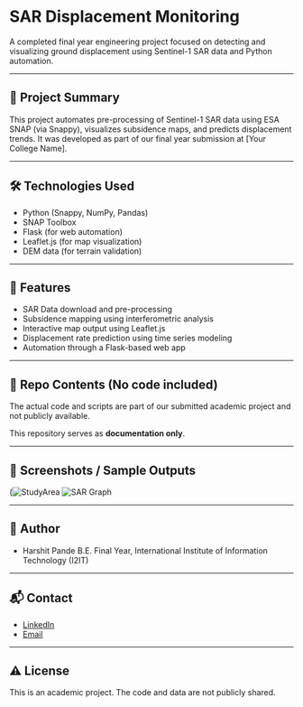 # SAR Displacement Monitoring

A completed final year engineering project focused on detecting and visualizing ground displacement using Sentinel-1 SAR data and Python automation.

---

## 🧾 Project Summary

This project automates pre-processing of Sentinel-1 SAR data using ESA SNAP (via Snappy), visualizes subsidence maps, and predicts displacement trends. It was developed as part of our final year submission at [Your College Name].

---

## 🛠️ Technologies Used

- Python (Snappy, NumPy, Pandas)
- SNAP Toolbox
- Flask (for web automation)
- Leaflet.js (for map visualization)
- DEM data (for terrain validation)

---

## 🎯 Features

- SAR Data download and pre-processing
- Subsidence mapping using interferometric analysis
- Interactive map output using Leaflet.js
- Displacement rate prediction using time series modeling
- Automation through a Flask-based web app

---

## 📁 Repo Contents (No code included)

The actual code and scripts are part of our submitted academic project and not publicly available.

This repository serves as **documentation only**.

---

## 📸 Screenshots / Sample Outputs

(![StudyArea](StudyArea.jpg)
![SAR Graph](DispGraph.jpg)

---

## 👥 Author

- Harshit Pande
B.E. Final Year, International Institute of Information Technology (I2IT)

---

## 📬 Contact
- [LinkedIn](https://www.linkedin.com/in/harshitpande3004/)
- [Email](mailto:harshitpande3004@gmail.com)

---

## ⚠️ License

This is an academic project. The code and data are not publicly shared.
